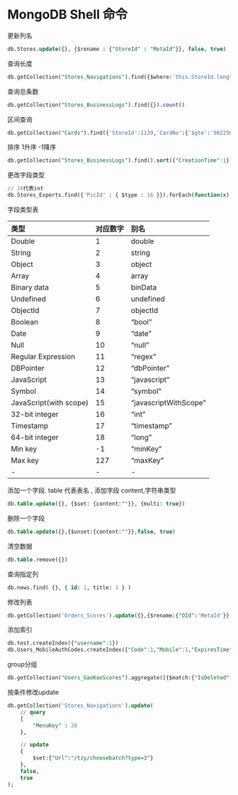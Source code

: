 # MongoDB Shell 命令

更新列名

```sql
db.Stores.update({}, {$rename : {"StoreId" : "MetaId"}}, false, true)
```

查询长度

```sql
db.getCollection("Stores_Navigations").find({$where:'this.StoreId.length>2'},{Name:0})
```

查询总条数

```sql
db.getCollection("Stores_BusinessLogs").find({}).count()
```

区间查询

```sql
db.getCollection("Cards").find({'StoreId':1139,'CardNo':{'$gte':'90225001','$lte':'90295000'}})
```

排序 1升序 -1降序

```sql
db.getCollection("Stores_BusinessLogs").find().sort({"CreationTime":1})
```

更改字段类型

```sql
// 16代表int
db.Stores_Experts.find({'PicId' : { $type : 16 }}).forEach(function(x) {x.PicId = String(x.PicId);db.Stores_Experts.save(x); })
```

字段类型表

| 类型 | 对应数字 | 别名 |
| :--- | :--- | :--- |
| Double | 1 | double |
| String | 2 | string |
| Object | 3 | object |
| Array | 4 | array |
| Binary data | 5 | binData |
| Undefined | 6 | undefined |
| ObjectId | 7 | objectId |
| Boolean | 8 | “bool” |
| Date | 9 | “date” |
| Null | 10 | “null” |
| Regular Expression | 11 | “regex” |
| DBPointer | 12 | “dbPointer” |
| JavaScript | 13 | “javascript” |
| Symbol | 14 | “symbol” |
| JavaScript\(with scope\) | 15 | “javascriptWithScope” |
| 32-bit integer | 16 | “int” |
| Timestamp | 17 | “timestamp” |
| 64-bit integer | 18 | “long” |
| Min key | -1 | “minKey” |
| Max key | 127 | “maxKey” |
| - | - | - |

添加一个字段. table 代表表名 , 添加字段 content,字符串类型

```sql
db.table.update({}, {$set: {content:""}}, {multi: true})
```

删除一个字段

```sql
db.table.update({},{$unset:{content:""}},false, true)
```

清空数据

```sql
db.table.remove({})
```

查询指定列

```sql
db.news.find( {}, { id: 1, title: 1 } )
```

修改列表

```sql
db.getCollection('Orders_Scores').update({},{$rename:{"OId":'MetaId'}},false,true)
```

添加索引

```sql
db.test.createIndex({"username":1})
db.Users_MobileAuthCodes.createIndex({"Code":1,"Mobile":1,"ExpiresTime":1},{"name":"MobileAuthCodes_Validate"})
```

group分组

```sql
db.getCollection("Users_GaoKaoScores").aggregate([{$match:{"IsDeleted":false}},{$group : {_id : "$UserId", count : {$sum : 1}}},{$sort:{"count":-1}}])
```

按条件修改update

```sql
db.getCollection('Stores_Navigations').update( 
    // query
    {
        "MenuKey" : 28
    },

    // update
    {
        $set:{"Url":"/tzy/choosebatch?type=3"}
    },
    false,  
    true
);
```


